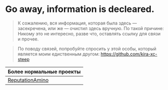 # Go away, information is decleared.
> К сожалению, вся информация, которая была здесь — засекречена, или же — очистил здесь вручную. По такой причине: Никому это не интересно, разве что, оставлять ссылку для связи и прочее.

> По поводу связей, попробуйте спросить у этой особы, который является моим едиственным другом: https://github.com/kira-xc-steep

| Более нормальные проекты |
|-------------------------|
| [ReputationAmino](https://github.com/itsdominus/ReputationAmino) |
